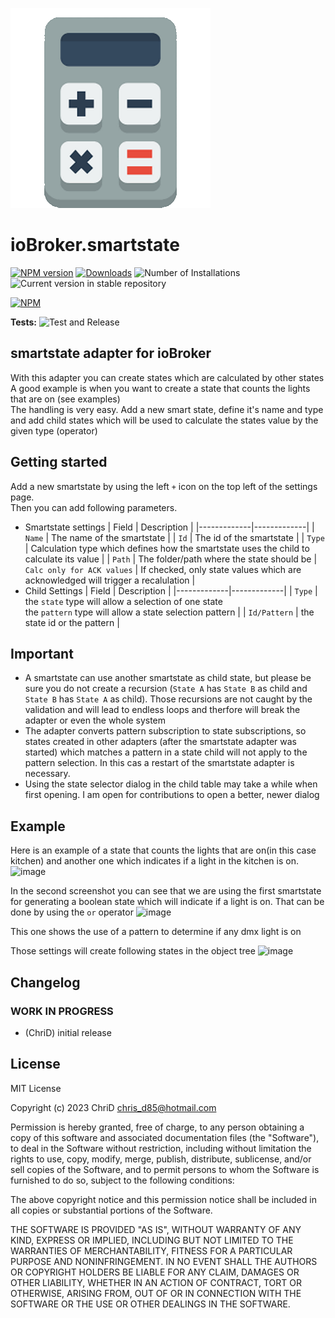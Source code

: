![Logo](admin/smartstate.png)
# ioBroker.smartstate

[![NPM version](https://img.shields.io/npm/v/iobroker.smartstate.svg)](https://www.npmjs.com/package/iobroker.smartstate)
[![Downloads](https://img.shields.io/npm/dm/iobroker.smartstate.svg)](https://www.npmjs.com/package/iobroker.smartstate)
![Number of Installations](https://iobroker.live/badges/smartstate-installed.svg)
![Current version in stable repository](https://iobroker.live/badges/smartstate-stable.svg)

[![NPM](https://nodei.co/npm/iobroker.smartstate.png?downloads=true)](https://nodei.co/npm/iobroker.smartstate/)

**Tests:** ![Test and Release](https://github.com/ChriD/ioBroker.smartstate/workflows/Test%20and%20Release/badge.svg)

## smartstate adapter for ioBroker

With this adapter you can create states which are calculated by other states<br>
A good example is when you want to create a state that counts the lights that are on (see examples)<br>
The handling is very easy. Add a new smart state, define it's name and type and add child states which will be used to calculate the states value by the given type (operator)


## Getting started

Add a new smartstate by using the left `+` icon on the top left of the settings page.<br>
Then you can add following parameters.

* Smartstate settings
    | Field | Description |
    |-------------|-------------|
    | `Name` | The name of the smartstate |
    | `Id` | The id of the smartstate |
    | `Type` | Calculation type which defines how the smartstate uses the child to calculate its value |
    | `Path` | The folder/path where the state should be
    | `Calc only for ACK values` | If checked, only state values which are acknowledged will trigger a recalulation |
* Child Settings
    | Field | Description |
    |-------------|-------------|
    | `Type` | the `state` type will allow a selection of one state<br>the `pattern` type will allow a state selection pattern |
    | `Id/Pattern` | the state id or the pattern |        

## Important  

* A smartstate can use another smartstate as child state, but please be sure you do not create a recursion (`State A` has `State B` as child and `State B` has `State A` as child).
Those recursions are not caught by the validation and will lead to endless loops and therfore will break the adapter or even the whole system 
* The adapter converts pattern subscription to state subscriptions, so states created in other adapters (after the smartstate adapter was started) which matches a pattern in a state child will not apply to the pattern selection. In this cas a restart of the smartstate adapter is necessary.
* Using the state selector dialog in the child table may take a while when first opening. I am open for contributions to open a better, newer dialog

## Example  

Here is an example of a state that counts the lights that are on(in this case kitchen) and another one which indicates if a light in the kitchen is on.
![image](https://user-images.githubusercontent.com/2505067/214155576-2b271ef3-52f7-4102-997c-f196e87ccafc.png)

In the second screenshot you can see that we are using the first smartstate for generating a boolean state which will indicate if a light is on. That can be done by using the `or` operator
![image](https://user-images.githubusercontent.com/2505067/214155618-2c963898-1efd-46f1-becf-6818543240f1.png)

This one shows the use of a pattern to determine if any dmx light is on

Those settings will create following states in the object tree
![image](https://user-images.githubusercontent.com/2505067/214156420-158d72b2-1c55-4b21-9c44-eb74b19126c8.png)


## Changelog
<!--
    Placeholder for the next version (at the beginning of the line):
    ### **WORK IN PROGRESS**
-->

### **WORK IN PROGRESS**

* (ChriD) initial release

## License
MIT License

Copyright (c) 2023 ChriD <chris_d85@hotmail.com>

Permission is hereby granted, free of charge, to any person obtaining a copy
of this software and associated documentation files (the "Software"), to deal
in the Software without restriction, including without limitation the rights
to use, copy, modify, merge, publish, distribute, sublicense, and/or sell
copies of the Software, and to permit persons to whom the Software is
furnished to do so, subject to the following conditions:

The above copyright notice and this permission notice shall be included in all
copies or substantial portions of the Software.

THE SOFTWARE IS PROVIDED "AS IS", WITHOUT WARRANTY OF ANY KIND, EXPRESS OR
IMPLIED, INCLUDING BUT NOT LIMITED TO THE WARRANTIES OF MERCHANTABILITY,
FITNESS FOR A PARTICULAR PURPOSE AND NONINFRINGEMENT. IN NO EVENT SHALL THE
AUTHORS OR COPYRIGHT HOLDERS BE LIABLE FOR ANY CLAIM, DAMAGES OR OTHER
LIABILITY, WHETHER IN AN ACTION OF CONTRACT, TORT OR OTHERWISE, ARISING FROM,
OUT OF OR IN CONNECTION WITH THE SOFTWARE OR THE USE OR OTHER DEALINGS IN THE
SOFTWARE.
